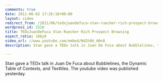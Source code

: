 ```yaml
---
comments: true
date: 2011-06-02 17:26:18+00:00
layout: video
redirect_from: /2011/06/tedxjuandefuca-stan-ruecker-rich-prospect-browsing/
wordpress_id: 1518
title: TEDxJuanDeFuca Stan Ruecker Rich Prospect Browsing
aspect_ratio: 16by9
video_url: //www.youtube.com/embed/Nd2h9U_H0n8
description: Stan gave a TEDx talk in Juan De Fuca about Bubblelines, the Dynamic Table of Contexts, and Texttiles. The youtube video was published yesterday.

---
```


Stan gave a TEDx talk in Juan De Fuca about Bubblelines, the Dynamic Table of Contexts, and Texttiles. The youtube video was published yesterday.
